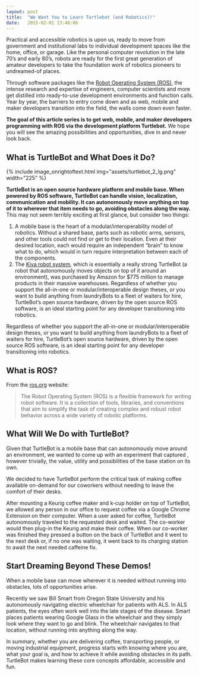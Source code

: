 ```yaml
---
layout: post
title:  "We Want You to Learn Turtlebot (and Robotics)!"
date:   2015-02-01 13:46:06
---
```


Practical and accessible robotics is upon us, ready to move from government and institutional labs to individual development spaces like the home, office, or garage. Like the personal computer revolution in the late 70’s and early 80’s, robots are ready for the first great generation of amateur developers to take the foundation work of robotics pioneers to undreamed-of places.

Through software packages like the [Robot Operating System (ROS)](http://www.ros.org/), the intense research and expertise of engineers, computer scientists and more get distilled into ready-to-use development environments and function calls. Year by year, the barriers to entry come down and as web, mobile and maker developers transition into the field, the walls come down even faster.

**The goal of this article series is to get web, mobile, and maker developers programming with ROS via the development platform Turtlebot.** We hope you will see the amazing possibilities and opportunities, dive in and never look back.

## What is TurtleBot and What Does it Do?
{% include image_onrightoftext.html img="assets/turtlebot_2_lg.png" width="225" %}

**TurtleBot is an open source hardware platform and mobile base. When powered by ROS software, TurtleBot can handle vision, localization, communication and mobility. It can autonomously move anything on top of it to wherever that item needs to go, avoiding obstacles along the way.** This may not seem terribly exciting at first glance, but consider two things:

1. A mobile base is the heart of a modular/interoperability model of robotics. Without a shared base, parts such as robotic arms, sensors, and other tools could not find or get to their location. Even at their desired location, each would require an independent “brain” to know what to do, which would in turn require interpretation between each of the components.
2. The [Kiva robot system](http://www.kivasystems.com/), which is essentially a really strong TurtleBot (a robot that autonomously moves objects on top of it around an environment), was purchased by Amazon for $775 million to manage products in their massive warehouses.
Regardless of whether you support the all-in-one or modular/interoperable design theses, or you want to build anything from laundryBots to a fleet of waiters for hire, TurtleBot’s open source hardware, driven by the open source ROS software, is an ideal starting point for any developer transitioning into robotics.

Regardless of whether you support the all-in-one or modular/interoperable design theses, or you want to build anything from laundryBots to a fleet of waiters for hire, TurtleBot’s open source hardware, driven by the open source ROS software, is an ideal starting point for any developer transitioning into robotics.

## What is ROS?

From the [ros.org](http://www.ros.org) website:

> The Robot Operating System (ROS) is a flexible framework for writing robot software. It is a collection of tools, libraries, and conventions that aim to simplify the task of creating complex and robust robot behavior across a wide variety of robotic platforms.

## What Will We Do with TurtleBot?

Given that TurtleBot is a mobile base that can autonomously move around an environment, we wanted to come up with an experiment that captured , however trivially, the value, utility and possibilities of the base station on its own.

We decided to have TurtleBot perform the critical task of making coffee available on-demand for our coworkers without needing to leave the comfort of their desks.

After mounting a Keurig coffee maker and k-cup holder on top of TurtleBot, we allowed any person in our office to request coffee via a Google Chrome Extension on their computer. When a user asked for coffee, TurtleBot autonomously traveled to the requested desk and waited. The co-worker would then plug-in the Keurig and make their coffee. When our co-worker was finished they pressed a button on the back of TurtleBot and it went to the next desk or, if no one was waiting, it went back to its charging station to await the next needed caffeine fix.

## Start Dreaming Beyond These Demos!

When a mobile base can move wherever it is needed without running into obstacles, lots of opportunities arise.

Recently we saw Bill Smart from Oregon State University and his autonomously navigating electric wheelchair for patients with ALS. In ALS patients, the eyes often work well into the late stages of the disease. Smart places patients wearing Google Glass in the wheelchair and they simply look where they want to go and blink. The wheelchair navigates to that location, without running into anything along the way.

In summary, whether you are delivering coffee, transporting people, or moving industrial equipment, progress starts with knowing where you are, what your goal is, and how to achieve it while avoiding obstacles in its path. TurtleBot makes learning these core concepts affordable, accessible and fun.

